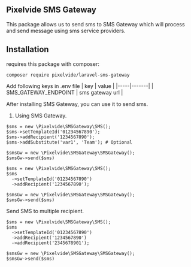 ## Pixelvide SMS Gateway

This package allows us to send sms to SMS Gateway which will process and send message using sms service providers.

## Installation

requires this package with composer:

```shell
composer require pixelvide/laravel-sms-gateway
```

Add following keys in .env file
| key | value |
|-----|-------|
| SMS_GATEWAY_ENDPOINT | sms gateway url |

After installing SMS Gateway, you can use it to send sms.

1. Using SMS Gateway.
```shell
$sms = new \Pixelvide\SMSGateway\SMS();
$sms->setTemplateId('01234567890');
$sms->addRecipient('1234567890');
$sms->addSubstitute('var1', 'Team'); # Optional

$smsGw = new \Pixelvide\SMSGateway\SMSGateway();
$smsGw->send($sms)
```

```shell
$sms = new \Pixelvide\SMSGateway\SMS();
$sms
  ->setTemplateId('01234567890')
  ->addRecipient('1234567890');

$smsGw = new \Pixelvide\SMSGateway\SMSGateway();
$smsGw->send($sms)
```

Send SMS to multiple recipient.
```shell
$sms = new \Pixelvide\SMSGateway\SMS();
$sms
  ->setTemplateId('01234567890')
  ->addRecipient('1234567890')
  ->addRecipient('2345678901');

$smsGw = new \Pixelvide\SMSGateway\SMSGateway();
$smsGw->send($sms)
```